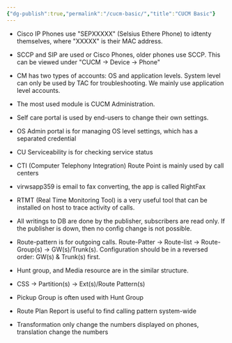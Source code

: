 ```yaml
---
{"dg-publish":true,"permalink":"/cucm-basic/","title":"CUCM Basic"}
---
```



- Cisco IP Phones use "SEPXXXXX" (Selsius Ethere Phone) to idtenty themselves, where "XXXXX" is their MAC address.

- SCCP and SIP are used or Cisco Phones, older phones use SCCP. This can be viewed under "CUCM -> Device -> Phone"

- CM has two types of accounts: OS and application levels. System level can only be used by TAC for troubleshooting. We mainly use application level accounts.

- The most used module is CUCM Administration.

- Self care portal is used by end-users to change their own settings.

- OS Admin portal is for managing OS level settings, which has a separated credential

- CU Serviceability is for checking service status

- CTI (Computer Telephony Integration) Route Point is mainly used by call centers

- virwsapp359 is email to fax converting, the app is called RightFax

- RTMT (Real Time Monitoring Tool) is a very useful tool that can be installed on host to trace activity of calls.

- All writings to DB are done by the publisher, subscribers are read only. If the publisher is down, then no config change is not possible.

- Route-pattern is for outgoing calls. Route-Patter -> Route-list -> Route-Group(s) -> GW(s)/Trunk(s). Configuration should be in a reversed order: GW(s) & Trunk(s) first.
 - Hunt group, and Media resource are in the similar structure.
- CSS -> Partition(s) -> Ext(s)/Route Pattern(s)
- Pickup Group is often used with Hunt Group
- Route Plan Report is useful to find calling pattern system-wide
- Transformation only change the numbers displayed on phones, translation change the numbers
